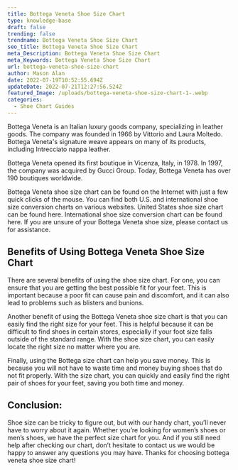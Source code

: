 ```yaml
---
title: Bottega Veneta Shoe Size Chart
type: knowledge-base
draft: false
trending: false
trendname: Bottega Veneta Shoe Size Chart
seo_title: Bottega Veneta Shoe Size Chart
meta_Description: Bottega Veneta Shoe Size Chart
meta_Keywords: Bottega Veneta Shoe Size Chart
url: bottega-veneta-shoe-size-chart
author: Mason Alan
date: 2022-07-19T10:52:55.694Z
updateDate: 2022-07-21T12:27:56.524Z
featured_Image: /uploads/bottega-veneta-shoe-size-chart-1-.webp
categories:
  - Shoe Chart Guides
---
```

Bottega Veneta is an Italian luxury goods company, specializing in leather goods. The company was founded in 1966 by Vittorio and Laura Moltedo. Bottega Veneta's signature weave appears on many of its products, including Intrecciato nappa leather. 

Bottega Veneta opened its first boutique in Vicenza, Italy, in 1978. In 1997, the company was acquired by Gucci Group. Today, Bottega Veneta has over 190 boutiques worldwide. 

Bottega Veneta shoe size chart can be found on the Internet with just a few quick clicks of the mouse. You can find both U.S. and international shoe size conversion charts on various websites. United States shoe size chart can be found here. International shoe size conversion chart can be found here. If you are unsure of your Bottega Veneta shoe size, please contact us for assistance.

## **Benefits of Using Bottega Veneta Shoe Size Chart**

There are several benefits of using the shoe size chart. For one, you can ensure that you are getting the best possible fit for your feet. This is important because a poor fit can cause pain and discomfort, and it can also lead to problems such as blisters and bunions.

Another benefit of using the Bottega Veneta shoe size chart is that you can easily find the right size for your feet. This is helpful because it can be difficult to find shoes in certain stores, especially if your foot size falls outside of the standard range. With the shoe size chart, you can easily locate the right size no matter where you are.

Finally, using the Bottega size chart can help you save money. This is because you will not have to waste time and money buying shoes that do not fit properly. With the size chart, you can quickly and easily find the right pair of shoes for your feet, saving you both time and money.

## **Conclusion:**

Shoe size can be tricky to figure out, but with our handy chart, you’ll never have to worry about it again. Whether you’re looking for women’s shoes or men’s shoes, we have the perfect size chart for you. And if you still need help after checking our chart, don’t hesitate to contact us we would be happy to answer any questions you may have. Thanks for choosing bottega veneta shoe size chart!